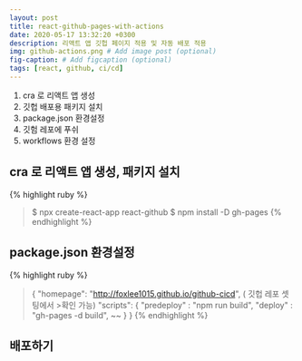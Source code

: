 ```yaml
---
layout: post
title: react-github-pages-with-actions
date: 2020-05-17 13:32:20 +0300
description: 리액트 앱 깃헙 페이지 적용 및 자동 배포 적용
img: github-actions.png # Add image post (optional)
fig-caption: # Add figcaption (optional)
tags: [react, github, ci/cd]
---
```

 
1. cra 로 리액트 앱 생성
2. 깃헙 배포용 패키지 설치
3. package.json 환경설정
4. 깃험 레포에 푸쉬
5. workflows 환경 설정


## cra 로 리액트 앱 생성, 패키지 설치

{% highlight ruby %}
> $ npx create-react-app react-github
> $ npm install -D gh-pages
{% endhighlight %}


## package.json 환경설정
{% highlight ruby %}
> {
>   "homepage": "http://foxlee1015.github.io/github-cicd",   ( 깃헙 레포 셋팅에서 >확인 가능)
>   "scripts": {
>     "predeploy" : "npm run build",
>     "deploy" : "gh-pages -d build",
>     ~~
>   }
> }
{% endhighlight %}


## 배포하기 